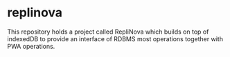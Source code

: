 # replinova
This repository holds a project called RepliNova which builds on top of indexedDB to provide an interface of RDBMS most operations together with PWA operations.
